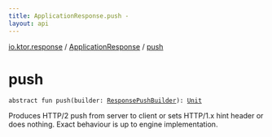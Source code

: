 ```yaml
---
title: ApplicationResponse.push - 
layout: api
---
```


<div class='api-docs-breadcrumbs'><a href="../index.html">io.ktor.response</a> / <a href="index.html">ApplicationResponse</a> / <a href="./push.html">push</a></div>

# push

<div class="signature"><code><span class="keyword">abstract</span> <span class="keyword">fun </span><span class="identifier">push</span><span class="symbol">(</span><span class="parameterName" id="io.ktor.response.ApplicationResponse$push(io.ktor.response.ResponsePushBuilder)/builder">builder</span><span class="symbol">:</span>&nbsp;<a href="../-response-push-builder/index.html"><span class="identifier">ResponsePushBuilder</span></a><span class="symbol">)</span><span class="symbol">: </span><a href="https://kotlinlang.org/api/latest/jvm/stdlib/kotlin/-unit/index.html"><span class="identifier">Unit</span></a></code></div>

Produces HTTP/2 push from server to client or sets HTTP/1.x hint header
or does nothing. Exact behaviour is up to engine implementation.

